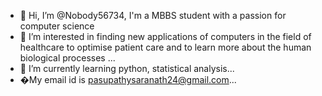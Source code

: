 - 👋 Hi, I’m @Nobody56734, I'm a MBBS student with a passion for computer science
- 👀 I’m interested in finding new applications of computers in the field of healthcare to optimise patient care and to learn more about the human biological processes  ...
- 🌱 I’m currently learning python, statistical analysis...
- �My email id is pasupathysaranath24@gmail.com...

<!---
Nobody56734/Nobody56734 is a ✨ special ✨ repository because its `README.md` (this file) appears on your GitHub profile.
You can click the Preview link to take a look at your changes.
--->
